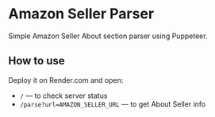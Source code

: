 # Amazon Seller Parser

Simple Amazon Seller About section parser using Puppeteer.

## How to use
Deploy it on Render.com and open:

- `/` — to check server status
- `/parse?url=AMAZON_SELLER_URL` — to get About Seller info